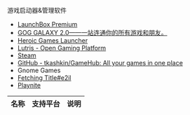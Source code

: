 
游戏启动器&管理软件

- [LaunchBox Premium](https://www.launchbox-app.com/premium)
- [GOG GALAXY 2.0——一站连通你的所有游戏和朋友。](https://www.gogalaxy.com/zh-cn/)
- [Heroic Games Launcher](https://heroicgameslauncher.com/)
- [Lutris - Open Gaming Platform](https://lutris.net/)
- [Steam](https://store.steampowered.com/)
- [GitHub - tkashkin/GameHub: All your games in one place](https://github.com/tkashkin/GameHub)
- Gnome Games
- [Fetching Title#e2il](https://rawg.io/)
- [Playnite](https://playnite.link/)

| 名称 | 支持平台 | 说明 |
| ---- | -------- | ---- |

